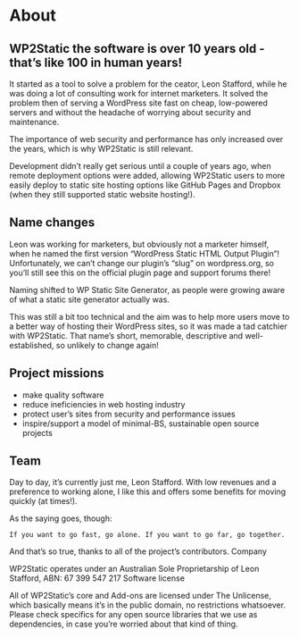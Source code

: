 # About

## WP2Static the software is over 10 years old - that’s like 100 in human years!

It started as a tool to solve a problem for the ceator, Leon Stafford, while he was doing a lot of consulting work for internet marketers. It solved the problem then of serving a WordPress site fast on cheap, low-powered servers and without the headache of worrying about security and maintenance.

The importance of web security and performance has only increased over the years, which is why WP2Static is still relevant.

Development didn’t really get serious until a couple of years ago, when remote deployment options were added, allowing WP2Static users to more easily deploy to static site hosting options like GitHub Pages and Dropbox (when they still supported static website hosting!).
## Name changes

Leon was working for marketers, but obviously not a marketer himself, when he named the first version “WordPress Static HTML Output Plugin”! Unfortunately, we can’t change our plugin’s “slug” on wordpress.org, so you’ll still see this on the official plugin page and support forums there!

Naming shifted to WP Static Site Generator, as people were growing aware of what a static site generator actually was.

This was still a bit too technical and the aim was to help more users move to a better way of hosting their WordPress sites, so it was made a tad catchier with WP2Static. That name’s short, memorable, descriptive and well-established, so unlikely to change again!
## Project missions

* make quality software
* reduce ineficiencies in web hosting industry
* protect user’s sites from security and performance issues
* inspire/support a model of minimal-BS, sustainable open source projects

## Team

Day to day, it’s currently just me, Leon Stafford. With low revenues and a preference to working alone, I like this and offers some benefits for moving quickly (at times!).

As the saying goes, though:

```If you want to go fast, go alone. If you want to go far, go together.``` 

And that’s so true, thanks to all of the project’s contributors.
Company

WP2Static operates under an Australian Sole Proprietarship of Leon Stafford, ABN: 67 399 547 217
Software license

All of WP2Static’s core and Add-ons are licensed under The Unlicense, which basically means it’s in the public domain, no restrictions whatsoever. Please check specifics for any open source libraries that we use as dependencies, in case you’re worried about that kind of thing.